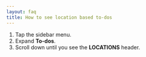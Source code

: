 ```yaml
---
layout: faq
title: How to see location based to-dos
---
```


1. Tap the sidebar menu.
1. Expand **To-dos**.
1. Scroll down until you see the **LOCATIONS** header.
